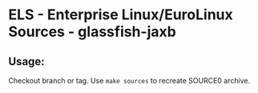 # ELS - Enterprise Linux/EuroLinux Sources - glassfish-jaxb
 
## Usage:
  Checkout branch or tag. Use `make sources` to recreate  SOURCE0 archive.
